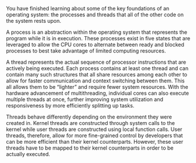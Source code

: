 You have finished learning about some of the key foundations of an operating system: the processes and threads that all of the other code on the system rests upon.

A process is an abstraction within the operating system that represents the program while it is in execution. These processes exist in five states that are leveraged to allow the CPU cores to alternate between ready and blocked processes to best take advantage of limited computing resources.

A thread represents the actual sequence of processor instructions that are actively being executed. Each process contains at least one thread and can contain many such structures that all share resources among each other to allow for faster communication and context switching between them. This all allows them to be “lighter” and require fewer system resources. With the hardware advancement of multithreading, individual cores can also execute multiple threads at once, further improving system utilization and responsiveness by more efficiently splitting up tasks.

Threads behave differently depending on the environment they were created in. Kernel threads are constructed through system calls to the kernel while user threads are constructed using local function calls. User threads, therefore, allow for more fine-grained control by developers that can be more efficient than their kernel counterparts. However, these user threads have to be mapped to their kernel counterparts in order to be actually executed.
